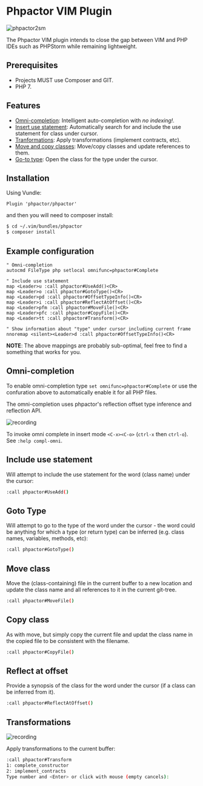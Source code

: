 Phpactor VIM Plugin
===================

![phpactor2sm](https://user-images.githubusercontent.com/530801/27995098-82e72c4c-64c0-11e7-96d2-f549c711ca8b.png)

The Phpactor VIM plugin intends to close the gap between VIM and PHP IDEs such
as PHPStorm while remaining lightweight.

Prerequisites
-------------

- Projects MUST use Composer and GIT.
- PHP 7.

Features
--------

- [Omni-completion](#omni-completion): Intelligent auto-completion with *no indexing!*.
- [Insert use statement](#include-use-statement): Automatically search for and include the use
  statement for class under cursor.
- [Tranformations](#transformations): Apply transformations (implement contracts, etc).
- [Move and copy classes](#move-class): Move/copy classes and update references to them.
- [Go-to type](#goto-type): Open the class for the type under the cursor.

Installation
------------

Using Vundle:

```
Plugin 'phpactor/phpactor'
```

and then you will need to composer install:

```bash
$ cd ~/.vim/bundles/phpactor
$ composer install
```

Example configuration
---------------------

```
" Omni-completion
autocmd FileType php setlocal omnifunc=phpactor#Complete

" Include use statement
map <Leader>u :call phpactor#UseAdd()<CR>
map <Leader>o :call phpactor#GotoType()<CR>
map <Leader>pd :call phpactor#OffsetTypeInfo()<CR>
map <Leader>i :call phpactor#ReflectAtOffset()<CR>
map <Leader>pfm :call phpactor#MoveFile()<CR>
map <Leader>pfc :call phpactor#CopyFile()<CR>
map <Leader>tt :call phpactor#Transform()<CR>

" Show information about "type" under cursor including current frame
nnoremap <silent><Leader>d :call phpactor#OffsetTypeInfo()<CR>
```

**NOTE**: The above mappings are probably sub-optimal, feel free to find a
something that works for you.

Omni-completion
---------------

To enable omni-completion type `set omnifunc=phpactor#Complete` or use the
confuration above to automatically enable it for all PHP files.

The omni-completion uses phpactor's reflection offset type inference and
reflection API.

![recording](https://user-images.githubusercontent.com/530801/27839804-2b309e8e-60ec-11e7-8df4-f5467cf56c8d.gif)

To invoke omni complete in insert mode `<C-x><C-o>` (`ctrl-x` then `ctrl-o`).
See `:help compl-omni`.

Include use statement
---------------------

Will attempt to include the use statement for the word (class name) under the
cursor:

```bash
:call phpactor#UseAdd()
```

Goto Type
---------

Will attempt to go to the type of the word under the
cursor - the word could be anything for which a type (or return type) can be
inferred (e.g. class names, variables, methods, etc):

```bash
:call phpactor#GotoType()
```

Move class
----------

Move the (class-containing) file in the current buffer to a new location and
update the class name and all references to it in the current git-tree.

```bash
:call phpactor#MoveFile()
```

Copy class
----------

As with move, but simply copy the current file and updat the class name in the
copied file to be consistent with the filename.

```bash
:call phpactor#CopyFile()
```

Reflect at offset
-----------------

Provide a synopsis of the class for the word under the cursor (if a class can
be inferred from it).

```bash
:call phpactor#ReflectAtOffset()
```

Transformations
---------------

![recording](https://user-images.githubusercontent.com/530801/27984415-92800230-63cd-11e7-8492-d5a7a93bb6f0.gif)

Apply transformations to the current buffer:

```bash
:call phpactor#Transform
1: complete_constructor
2: implement_contracts
Type number and <Enter> or click with mouse (empty cancels): 
```
